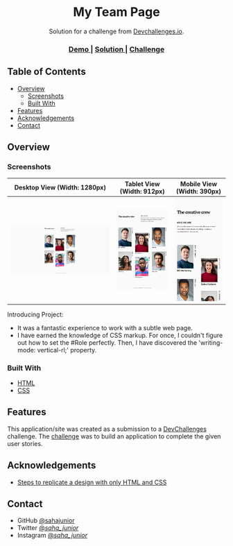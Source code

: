 <h1 align="center">My Team Page</h1>

<div align="center">
   Solution for a challenge from  <a href="http://devchallenges.io" target="_blank">Devchallenges.io</a>.
</div>

<div align="center">
  <h3>
    <a href="https://brave-northcutt-c075b5.netlify.app/">
      Demo
    </a>
    <span> | </span>
    <a href="https://devchallenges.io/solutions/jMdihUCl4OH55bvaxYfu">
      Solution
    </a>
    <span> | </span>
    <a href="https://devchallenges.io/challenges/hhmesazsqgKXrTkYkt0U">
      Challenge
    </a>
  </h3>
</div>

## Table of Contents

- [Overview](#overview)
  - [Screenshots](#screenshots)
  - [Built With](#built-with)
- [Features](#features)
- [Acknowledgements](#acknowledgements)
- [Contact](#contact)

## Overview

### Screenshots

| Desktop View (Width: 1280px)                               | Tablet View (Width: 912px)                                                             | Mobile View (Width: 390px)                                                                 |
| ---------------------------------------------------------- | -------------------------------------------------------------------------------------- | ------------------------------------------------------------------------------------------ |
| ![Desktop View (1280px)](./Attachments/Desktop%20View.PNG) | ![Surface Pro 7 View (912px)](<./Attachments/Tablet%20View%20(Surface%20Pro%207).PNG>) | ![iPhone 12 Pro View (390px)](<./Attachments/Phone%20View(iPhone%2012%20Pro)%20-%201.PNG>) |

Introducing Project:

- It was a fantastic experience to work with a subtle web page.
- I have earned the knowledge of CSS markup. For once, I couldn't figure out how to set the #Role perfectly. Then, I have discovered the 'writing-mode: vertical-rl;' property.

### Built With

- [HTML](https://html.com/)
- [CSS](https://www.w3.org/Style/CSS/Overview.en.html)

## Features

This application/site was created as a submission to a [DevChallenges](https://devchallenges.io/challenges) challenge. The [challenge](https://devchallenges.io/challenges/hhmesazsqgKXrTkYkt0U) was to build an application to complete the given user stories.

## Acknowledgements

- [Steps to replicate a design with only HTML and CSS](https://devchallenges-blogs.web.app/how-to-replicate-design/)

## Contact

- GitHub [@sahajunior](https://github.com/sahajunior)
- Twitter [@_saha_junior_](https://twitter.com/_saha_junior_)
- Instagram [@_saha_junior_](https://instagram.com/_saha_junior_/)

